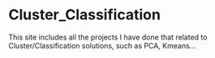 # Cluster_Classification

This site includes all the projects I have done that related to Cluster/Classification solutions, such as PCA, Kmeans...
